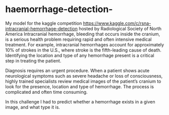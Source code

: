 # haemorrhage-detection-
My model for the kaggle competition https://www.kaggle.com/c/rsna-intracranial-hemorrhage-detection hosted by Radiological Society of North America
Intracranial hemorrhage, bleeding that occurs inside the cranium, is a serious health problem requiring rapid and often intensive medical treatment. For example, intracranial hemorrhages account for approximately 10% of strokes in the U.S., where stroke is the fifth-leading cause of death. Identifying the location and type of any hemorrhage present is a critical step in treating the patient.

Diagnosis requires an urgent procedure. When a patient shows acute neurological symptoms such as severe headache or loss of consciousness, highly trained specialists review medical images of the patient’s cranium to look for the presence, location and type of hemorrhage. The process is complicated and often time consuming.


In this challenge I had to predict whether a hemorrhage exists in a given image, and what type it is.
